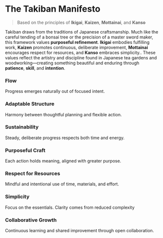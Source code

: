 # The Takiban Manifesto

> Based on the principles of **Ikigai**, **Kaizen**, **Mottainai**, and **Kanso**

Takiban draws from the traditions of Japanese craftsmanship. Much like the careful tending of a bonsai tree or the precision of a master sword maker, this framework values **purposeful refinement**. **Ikigai** embodies fulfilling work, **Kaizen** promotes continuous, deliberate improvement, **Mottainai** encourages respect for resources, and **Kanso** embraces simplicity.. These values reflect the artistry and discipline found in Japanese tea gardens and woodworking—creating something beautiful and enduring through **patience**, **skill**, and **intention**.

### **Flow**
Progress emerges naturally out of focused intent.

### **Adaptable Structure**
Harmony between thoughtful planning and flexible action.

### **Sustainability**
Steady, deliberate progress respects both time and energy.

### **Purposeful Craft**
Each action holds meaning, aligned with greater purpose.

### **Respect for Resources**
Mindful and intentional use of time, materials, and effort.

### **Simplicity**
Focus on the essentials. Clarity comes from reduced complexity

### **Collaborative Growth**
Continuous learning and shared improvement through open collaboration.
